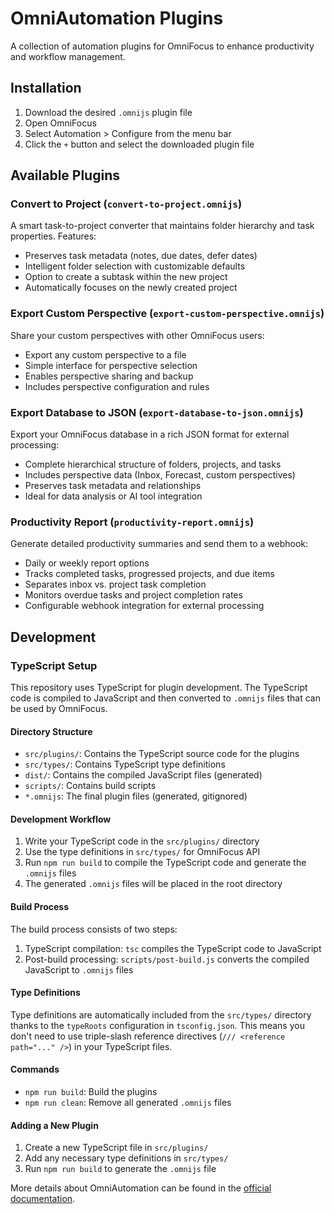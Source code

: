 # OmniAutomation Plugins

A collection of automation plugins for OmniFocus to enhance productivity and workflow management.

## Installation

1. Download the desired `.omnijs` plugin file
2. Open OmniFocus
3. Select Automation > Configure from the menu bar
4. Click the `+` button and select the downloaded plugin file

## Available Plugins

### Convert to Project (`convert-to-project.omnijs`)

A smart task-to-project converter that maintains folder hierarchy and task properties. Features:

- Preserves task metadata (notes, due dates, defer dates)
- Intelligent folder selection with customizable defaults
- Option to create a subtask within the new project
- Automatically focuses on the newly created project

### Export Custom Perspective (`export-custom-perspective.omnijs`)

Share your custom perspectives with other OmniFocus users:

- Export any custom perspective to a file
- Simple interface for perspective selection
- Enables perspective sharing and backup
- Includes perspective configuration and rules

### Export Database to JSON (`export-database-to-json.omnijs`)

Export your OmniFocus database in a rich JSON format for external processing:

- Complete hierarchical structure of folders, projects, and tasks
- Includes perspective data (Inbox, Forecast, custom perspectives)
- Preserves task metadata and relationships
- Ideal for data analysis or AI tool integration

### Productivity Report (`productivity-report.omnijs`)

Generate detailed productivity summaries and send them to a webhook:

- Daily or weekly report options
- Tracks completed tasks, progressed projects, and due items
- Separates inbox vs. project task completion
- Monitors overdue tasks and project completion rates
- Configurable webhook integration for external processing

## Development

### TypeScript Setup

This repository uses TypeScript for plugin development. The TypeScript code is compiled to JavaScript and then converted to `.omnijs` files that can be used by OmniFocus.

#### Directory Structure

- `src/plugins/`: Contains the TypeScript source code for the plugins
- `src/types/`: Contains TypeScript type definitions
- `dist/`: Contains the compiled JavaScript files (generated)
- `scripts/`: Contains build scripts
- `*.omnijs`: The final plugin files (generated, gitignored)

#### Development Workflow

1. Write your TypeScript code in the `src/plugins/` directory
2. Use the type definitions in `src/types/` for OmniFocus API
3. Run `npm run build` to compile the TypeScript code and generate the `.omnijs` files
4. The generated `.omnijs` files will be placed in the root directory

#### Build Process

The build process consists of two steps:

1. TypeScript compilation: `tsc` compiles the TypeScript code to JavaScript
2. Post-build processing: `scripts/post-build.js` converts the compiled JavaScript to `.omnijs` files

#### Type Definitions

Type definitions are automatically included from the `src/types/` directory thanks to the `typeRoots` configuration in `tsconfig.json`. This means you don't need to use triple-slash reference directives (`/// <reference path="..." />`) in your TypeScript files.

#### Commands

- `npm run build`: Build the plugins
- `npm run clean`: Remove all generated `.omnijs` files

#### Adding a New Plugin

1. Create a new TypeScript file in `src/plugins/`
2. Add any necessary type definitions in `src/types/`
3. Run `npm run build` to generate the `.omnijs` file

More details about OmniAutomation can be found in the [official documentation](https://omni-automation.com/).
